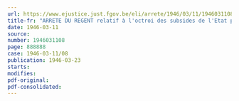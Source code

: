 ```yaml
---
url: https://www.ejustice.just.fgov.be/eli/arrete/1946/03/11/1946031108/justel
title-fr: "ARRETE DU REGENT relatif à l'octroi des subsides de l'Etat pour l'amalioration des espèces avicoles et cunicoles"
date: 1946-03-11
source:
number: 1946031108
page: 888888
case: 1946-03-11/08
publication: 1946-03-23
starts:
modifies:
pdf-original:
pdf-consolidated:
---
```


